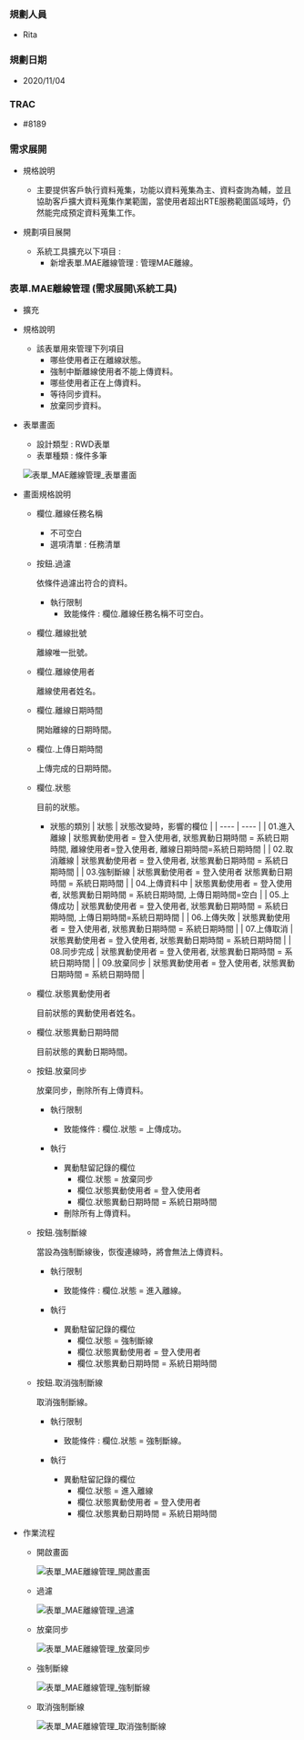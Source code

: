 ### <div id="user">規劃人員</div>
* Rita

### <div id="updatedate">規劃日期</div>
* 2020/11/04

### <div id="trac">TRAC</div>
* #8189

### <div id="requirement">需求展開</div>
* 規格說明
    * 主要提供客戶執行資料蒐集，功能以資料蒐集為主、資料查詢為輔，並且協助客戶擴大資料蒐集作業範圍，當使用者超出RTE服務範圍區域時，仍然能完成預定資料蒐集工作。

* 規劃項目展開
    * 系統工具擴充以下項目 :
        * 新增表單.MAE離線管理 : 管理MAE離線。

### <div id="utl_1">表單.MAE離線管理 <path>(需求展開\系統工具)</path></div>
* 擴充
* 規格說明
    * 該表單用來管理下列項目
        * 哪些使用者正在離線狀態。
        * 強制中斷離線使用者不能上傳資料。
        * 哪些使用者正在上傳資料。
        * 等待同步資料。
        * 放棄同步資料。

* 表單畫面
    * 設計類型 : RWD表單
    * 表單種類 : 條件多筆 

    ![表單_MAE離線管理_表單畫面]

* 畫面規格說明

    * 欄位.離線任務名稱 
        * 不可空白
        * 選項清單 : 任務清單

    * 按鈕.過濾

        依條件過濾出符合的資料。

	    * 執行限制
		    * 致能條件 : 欄位.離線任務名稱不可空白。

    * 欄位.離線批號

        離線唯一批號。

    * 欄位.離線使用者

        離線使用者姓名。

    * 欄位.離線日期時間

        開始離線的日期時間。

    * 欄位.上傳日期時間

        上傳完成的日期時間。

    * 欄位.狀態 

        目前的狀態。

        * 狀態的類別
            | 狀態 | 狀態改變時，影響的欄位 |
            | ---- | ---- |
            | 01.進入離線 | 狀態異動使用者 = 登入使用者, 狀態異動日期時間 = 系統日期時間, 離線使用者=登入使用者, 離線日期時間=系統日期時間 |
            | 02.取消離線 |	狀態異動使用者 = 登入使用者, 狀態異動日期時間 = 系統日期時間 |
            | 03.強制斷線 |	狀態異動使用者 = 登入使用者 狀態異動日期時間 = 系統日期時間 |
            | 04.上傳資料中 | 狀態異動使用者 = 登入使用者, 狀態異動日期時間 = 系統日期時間, 上傳日期時間=空白 |
            | 05.上傳成功 | 狀態異動使用者 = 登入使用者, 狀態異動日期時間 = 系統日期時間, 上傳日期時間=系統日期時間 |
            | 06.上傳失敗 |	狀態異動使用者 = 登入使用者, 狀態異動日期時間 = 系統日期時間 |
            | 07.上傳取消 | 狀態異動使用者 = 登入使用者, 狀態異動日期時間 = 系統日期時間 |
            | 08.同步完成 | 狀態異動使用者 = 登入使用者, 狀態異動日期時間 = 系統日期時間 |
            | 09.放棄同步 | 狀態異動使用者 = 登入使用者, 狀態異動日期時間 = 系統日期時間 |

    * 欄位.狀態異動使用者

        目前狀態的異動使用者姓名。

    * 欄位.狀態異動日期時間	

        目前狀態的異動日期時間。

    * 按鈕.放棄同步

        放棄同步，刪除所有上傳資料。

	    * 執行限制
		    * 致能條件 : 欄位.狀態 = 上傳成功。

        * 執行
            * 異動駐留記錄的欄位
                * 欄位.狀態 = 放棄同步
                * 欄位.狀態異動使用者 = 登入使用者
                * 欄位.狀態異動日期時間 = 系統日期時間
            * 刪除所有上傳資料。
														
    * 按鈕.強制斷線

        當設為強制斷線後，恢復連線時，將會無法上傳資料。

	    * 執行限制													
		    * 致能條件 : 欄位.狀態 = 進入離線。

        * 執行
            * 異動駐留記錄的欄位
                * 欄位.狀態 = 強制斷線
                * 欄位.狀態異動使用者 = 登入使用者
                * 欄位.狀態異動日期時間 = 系統日期時間

    * 按鈕.取消強制斷線

        取消強制斷線。

	    * 執行限制
		    * 致能條件 : 欄位.狀態 = 強制斷線。
														
	    * 執行
            * 異動駐留記錄的欄位
                * 欄位.狀態 = 進入離線
                * 欄位.狀態異動使用者 = 登入使用者
                * 欄位.狀態異動日期時間 = 系統日期時間

* 作業流程
    * 開啟畫面

        ![表單_MAE離線管理_開啟畫面]

    * 過濾

        ![表單_MAE離線管理_過濾]

    * 放棄同步

        ![表單_MAE離線管理_放棄同步]

    * 強制斷線

        ![表單_MAE離線管理_強制斷線]

    * 取消強制斷線

        ![表單_MAE離線管理_取消強制斷線]


[表單_MAE離線管理_表單畫面]:attachment/表單_MAE離線管理_表單畫面.png "表單_MAE離線管理_表單畫面"
[表單_MAE離線管理_開啟畫面]:attachment/表單_MAE離線管理_開啟畫面.png "表單_MAE離線管理_開啟畫面"
[表單_MAE離線管理_過濾]:attachment/表單_MAE離線管理_過濾.png "表單_MAE離線管理_過濾"
[表單_MAE離線管理_放棄同步]:attachment/表單_MAE離線管理_放棄同步.png "表單_MAE離線管理_放棄同步"
[表單_MAE離線管理_強制斷線]:attachment/表單_MAE離線管理_強制斷線.png "表單_MAE離線管理_強制斷線"
[表單_MAE離線管理_取消強制斷線]:attachment/表單_MAE離線管理_取消強制斷線.png "表單_MAE離線管理_取消強制斷線"

